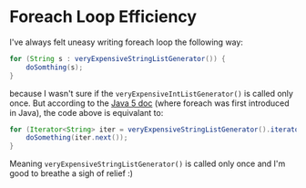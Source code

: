 # Foreach Loop Efficiency

I've always felt uneasy writing foreach loop the following way:
```java
for (String s : veryExpensiveStringListGenerator()) {
    doSomthing(s);
}
```
because I wasn't sure if the `veryExpensiveIntListGenerator()` is called only once. But according to 
the [Java 5 doc](http://docs.oracle.com/javase/1.5.0/docs/guide/language/foreach.html) (where foreach 
was first introduced in Java), the code above is equivalant to:
```java
for (Iterator<String> iter = veryExpensiveStringListGenerator().iterator(); i.hasNext(); ) {
    doSomething(iter.next());
}
```
Meaning `veryExpensiveStringListGenerator()` is called only once and I'm good to breathe a sigh of 
relief :)
